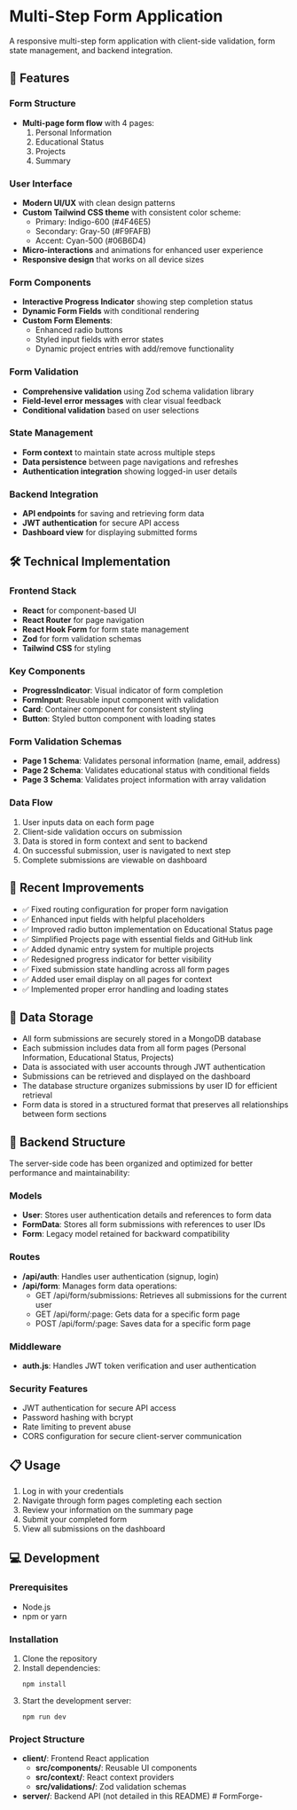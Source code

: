 # Multi-Step Form Application

A responsive multi-step form application with client-side validation, form state management, and backend integration.

## 🌟 Features

### Form Structure
- **Multi-page form flow** with 4 pages:
  1. Personal Information
  2. Educational Status
  3. Projects
  4. Summary

### User Interface
- **Modern UI/UX** with clean design patterns
- **Custom Tailwind CSS theme** with consistent color scheme:
  - Primary: Indigo-600 (#4F46E5)
  - Secondary: Gray-50 (#F9FAFB)
  - Accent: Cyan-500 (#06B6D4)
- **Micro-interactions** and animations for enhanced user experience
- **Responsive design** that works on all device sizes

### Form Components
- **Interactive Progress Indicator** showing step completion status
- **Dynamic Form Fields** with conditional rendering
- **Custom Form Elements**:
  - Enhanced radio buttons
  - Styled input fields with error states
  - Dynamic project entries with add/remove functionality

### Form Validation
- **Comprehensive validation** using Zod schema validation library
- **Field-level error messages** with clear visual feedback
- **Conditional validation** based on user selections

### State Management
- **Form context** to maintain state across multiple steps
- **Data persistence** between page navigations and refreshes
- **Authentication integration** showing logged-in user details

### Backend Integration
- **API endpoints** for saving and retrieving form data
- **JWT authentication** for secure API access
- **Dashboard view** for displaying submitted forms

## 🛠️ Technical Implementation

### Frontend Stack
- **React** for component-based UI
- **React Router** for page navigation
- **React Hook Form** for form state management
- **Zod** for form validation schemas
- **Tailwind CSS** for styling

### Key Components
- **ProgressIndicator**: Visual indicator of form completion
- **FormInput**: Reusable input component with validation
- **Card**: Container component for consistent styling
- **Button**: Styled button component with loading states

### Form Validation Schemas
- **Page 1 Schema**: Validates personal information (name, email, address)
- **Page 2 Schema**: Validates educational status with conditional fields
- **Page 3 Schema**: Validates project information with array validation

### Data Flow
1. User inputs data on each form page
2. Client-side validation occurs on submission
3. Data is stored in form context and sent to backend
4. On successful submission, user is navigated to next step
5. Complete submissions are viewable on dashboard

## 🚀 Recent Improvements

- ✅ Fixed routing configuration for proper form navigation
- ✅ Enhanced input fields with helpful placeholders
- ✅ Improved radio button implementation on Educational Status page
- ✅ Simplified Projects page with essential fields and GitHub link
- ✅ Added dynamic entry system for multiple projects
- ✅ Redesigned progress indicator for better visibility
- ✅ Fixed submission state handling across all form pages
- ✅ Added user email display on all pages for context
- ✅ Implemented proper error handling and loading states

## 💾 Data Storage

- All form submissions are securely stored in a MongoDB database
- Each submission includes data from all form pages (Personal Information, Educational Status, Projects)
- Data is associated with user accounts through JWT authentication
- Submissions can be retrieved and displayed on the dashboard
- The database structure organizes submissions by user ID for efficient retrieval
- Form data is stored in a structured format that preserves all relationships between form sections

## 🔧 Backend Structure

The server-side code has been organized and optimized for better performance and maintainability:

### Models
- **User**: Stores user authentication details and references to form data
- **FormData**: Stores all form submissions with references to user IDs
- **Form**: Legacy model retained for backward compatibility

### Routes
- **/api/auth**: Handles user authentication (signup, login)
- **/api/form**: Manages form data operations:
  - GET /api/form/submissions: Retrieves all submissions for the current user
  - GET /api/form/:page: Gets data for a specific form page
  - POST /api/form/:page: Saves data for a specific form page

### Middleware
- **auth.js**: Handles JWT token verification and user authentication

### Security Features
- JWT authentication for secure API access
- Password hashing with bcrypt
- Rate limiting to prevent abuse
- CORS configuration for secure client-server communication

## 📋 Usage

1. Log in with your credentials
2. Navigate through form pages completing each section
3. Review your information on the summary page
4. Submit your completed form
5. View all submissions on the dashboard

## 💻 Development

### Prerequisites
- Node.js
- npm or yarn

### Installation
1. Clone the repository
2. Install dependencies:
   ```
   npm install
   ```
3. Start the development server:
   ```
   npm run dev
   ```

### Project Structure
- **client/**: Frontend React application
  - **src/components/**: Reusable UI components
  - **src/context/**: React context providers
  - **src/validations/**: Zod validation schemas
- **server/**: Backend API (not detailed in this README)
#   F o r m F o r g e -  
 